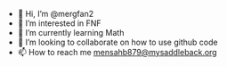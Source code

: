 - 👋 Hi, I’m @mergfan2
- 👀 I’m interested in FNF
- 🌱 I’m currently learning Math
- 💞️ I’m looking to collaborate on how to use github code
- 📫 How to reach me mensahb879@mysaddleback.org

<!---
mergfan2/mergfan2 is a ✨ special ✨ repository because its `README.md` (this file) appears on your GitHub profile.
You can click the Preview link to take a look at your changes.
--->
